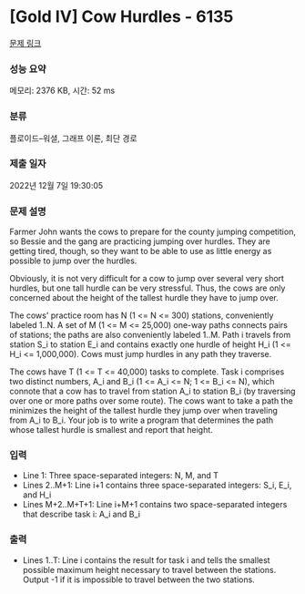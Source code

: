 # [Gold IV] Cow Hurdles - 6135 

[문제 링크](https://www.acmicpc.net/problem/6135) 

### 성능 요약

메모리: 2376 KB, 시간: 52 ms

### 분류

플로이드–워셜, 그래프 이론, 최단 경로

### 제출 일자

2022년 12월 7일 19:30:05

### 문제 설명

<p>Farmer John wants the cows to prepare for the county jumping competition, so Bessie and the gang are practicing jumping over hurdles. They are getting tired, though, so they want to be able to use as little energy as possible to jump over the hurdles.</p>

<p>Obviously, it is not very difficult for a cow to jump over several very short hurdles, but one tall hurdle can be very stressful. Thus, the cows are only concerned about the height of the tallest hurdle they have to jump over.</p>

<p>The cows' practice room has N (1 <= N <= 300) stations, conveniently labeled 1..N. A set of M (1 <= M <= 25,000) one-way paths connects pairs of stations; the paths are also conveniently labeled 1..M. Path i travels from station S_i to station E_i and contains exactly one hurdle of height H_i (1 <= H_i <= 1,000,000). Cows must jump hurdles in any path they traverse.</p>

<p>The cows have T (1 <= T <= 40,000) tasks to complete. Task i comprises two distinct numbers, A_i and B_i (1 <= A_i <= N; 1 <= B_i <= N), which connote that a cow has to travel from station A_i to station B_i (by traversing over one or more paths over some route). The cows want to take a path the minimizes the height of the tallest hurdle they jump over when traveling from A_i to B_i. Your job is to write a program that determines the path whose tallest hurdle is smallest and report that height.</p>

### 입력 

 <ul>
	<li>Line 1: Three space-separated integers: N, M, and T</li>
	<li>Lines 2..M+1: Line i+1 contains three space-separated integers: S_i, E_i, and H_i</li>
	<li>Lines M+2..M+T+1: Line i+M+1 contains two space-separated integers that describe task i: A_i and B_i</li>
</ul>

### 출력 

 <ul>
	<li>Lines 1..T: Line i contains the result for task i and tells the smallest possible maximum height necessary to travel between the stations. Output -1 if it is impossible to travel between the two stations.</li>
</ul>

